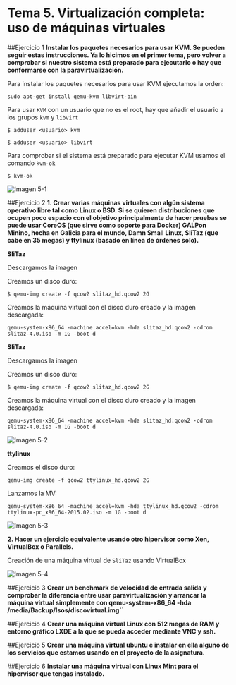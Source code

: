 # Tema 5. Virtualización completa: uso de máquinas virtuales

##Ejercicio 1
**Instalar los paquetes necesarios para usar KVM. Se pueden seguir estas instrucciones. Ya lo hicimos en el primer tema, pero volver a comprobar si nuestro sistema está preparado para ejecutarlo o hay que conformarse con la paravirtualización.**

Para instalar los paquetes necesarios para usar KVM ejecutamos la orden:

``sudo apt-get install qemu-kvm libvirt-bin``

Para usar ``KVM`` con un usuario que no es el root, hay que añadir el usuario a los grupos ``kvm`` y ``libvirt``

``$ adduser <usuario> kvm``

``$ adduser <usuario> libvirt``

Para comprobar si el sistema está preparado para ejecutar KVM usamos el comando ``kvm-ok``

``$ kvm-ok``

![Imagen 5-1](http://i1210.photobucket.com/albums/cc420/mj4ever001/tema5-1.png)

##Ejercicio 2
**1. Crear varias máquinas virtuales con algún sistema operativo libre tal como Linux o BSD. Si se quieren distribuciones que ocupen poco espacio con el objetivo principalmente de hacer pruebas se puede usar CoreOS (que sirve como soporte para Docker) GALPon Minino, hecha en Galicia para el mundo, Damn Small Linux, SliTaz (que cabe en 35 megas) y ttylinux (basado en línea de órdenes solo).**

**SliTaz**

Descargamos la imagen

Creamos un disco duro:

``$ qemu-img create -f qcow2 slitaz_hd.qcow2 2G`` 

Creamos la máquina virtual con el disco duro creado y la imagen descargada:

``qemu-system-x86_64 -machine accel=kvm -hda slitaz_hd.qcow2 -cdrom slitaz-4.0.iso -m 1G -boot d``

**SliTaz**

Descargamos la imagen

Creamos un disco duro:

``$ qemu-img create -f qcow2 slitaz_hd.qcow2 2G`` 

Creamos la máquina virtual con el disco duro creado y la imagen descargada:

``qemu-system-x86_64 -machine accel=kvm -hda slitaz_hd.qcow2 -cdrom slitaz-4.0.iso -m 1G -boot d``

![Imagen 5-2](http://i1210.photobucket.com/albums/cc420/mj4ever001/tema5-2.png)

**ttylinux**

Creamos el disco duro:

``qemu-img create -f qcow2 ttylinux_hd.qcow2 2G``

Lanzamos la MV:

``qemu-system-x86_64 -machine accel=kvm -hda ttylinux_hd.qcow2 -cdrom ttylinux-pc_x86_64-2015.02.iso -m 1G -boot d``


![Imagen 5-3](http://i1210.photobucket.com/albums/cc420/mj4ever001/tema5-3.png)

**2. Hacer un ejercicio equivalente usando otro hipervisor como Xen, VirtualBox o Parallels.**

Creación de una máquina virtual de ``SliTaz`` usando VirtualBox

![Imagen 5-4](http://i1210.photobucket.com/albums/cc420/mj4ever001/tema5-4.png)


##Ejercicio 3
**Crear un benchmark de velocidad de entrada salida y comprobar la diferencia entre usar paravirtualización y arrancar la máquina virtual simplemente con qemu-system-x86_64 -hda /media/Backup/Isos/discovirtual.img``**




##Ejercicio 4
**Crear una máquina virtual Linux con 512 megas de RAM y entorno gráfico LXDE a la que se pueda acceder mediante VNC y ssh.**




##Ejercicio 5
**Crear una máquina virtual ubuntu e instalar en ella alguno de los servicios que estamos usando en el proyecto de la asignatura.**



##Ejercicio 6
**Instalar una máquina virtual con Linux Mint para el hipervisor que tengas instalado.**


